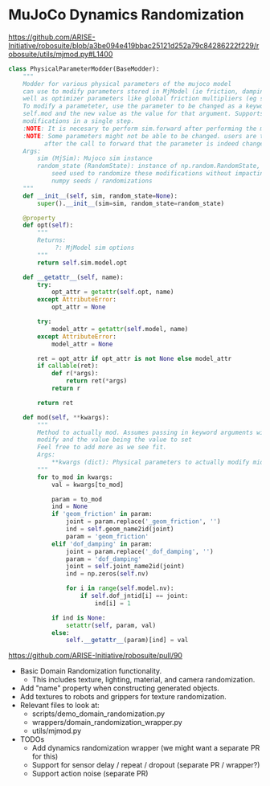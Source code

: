 # MuJoCo Dynamics Randomization

https://github.com/ARISE-Initiative/robosuite/blob/a3be094e419bbac25121d252a79c84286222f229/robosuite/utils/mjmod.py#L1400
```python
class PhysicalParameterModder(BaseModder):
    """
    Modder for various physical parameters of the mujoco model
    can use to modify parameters stored in MjModel (ie friction, damping, etc.) as
    well as optimizer parameters like global friction multipliers (eg solimp, solref, etc)
    To modify a parameteter, use the parameter to be changed as a keyword argument to
    self.mod and the new value as the value for that argument. Supports arbitray many
    modifications in a single step.
    :NOTE: It is necesary to perform sim.forward after performing the modification.
    :NOTE: Some parameters might not be able to be changed. users are to verify that
          after the call to forward that the parameter is indeed changed.
    Args:
        sim (MjSim): Mujoco sim instance
        random_state (RandomState): instance of np.random.RandomState, specific
            seed used to randomize these modifications without impacting other
            numpy seeds / randomizations
    """
    def __init__(self, sim, random_state=None):
        super().__init__(sim=sim, random_state=random_state)

    @property
    def opt(self):
        """
        Returns:
             ?: MjModel sim options
        """
        return self.sim.model.opt

    def __getattr__(self, name):
        try:
            opt_attr = getattr(self.opt, name)
        except AttributeError:
            opt_attr = None

        try:
            model_attr = getattr(self.model, name)
        except AttributeError:
            model_attr = None

        ret = opt_attr if opt_attr is not None else model_attr
        if callable(ret):
            def r(*args):
                return ret(*args)
            return r

        return ret

    def mod(self, **kwargs):
        """
        Method to actually mod. Assumes passing in keyword arguments with key being the parameter to
        modify and the value being the value to set
        Feel free to add more as we see fit.
        Args:
            **kwargs (dict): Physical parameters to actually modify mid-sim
        """
        for to_mod in kwargs:
            val = kwargs[to_mod]

            param = to_mod
            ind = None
            if 'geom_friction' in param:
                joint = param.replace('_geom_friction', '')
                ind = self.geom_name2id(joint)
                param = 'geom_friction'
            elif 'dof_damping' in param:
                joint = param.replace('_dof_damping', '')
                param = 'dof_damping'
                joint = self.joint_name2id(joint)
                ind = np.zeros(self.nv)

                for i in range(self.model.nv):
                    if self.dof_jntid[i] == joint:
                        ind[i] = 1

            if ind is None:
                setattr(self, param, val)
            else:
                self.__getattr__(param)[ind] = val
```

https://github.com/ARISE-Initiative/robosuite/pull/90

- Basic Domain Randomization functionality.
    - This includes texture, lighting, material, and camera randomization.
- Add "name" property when constructing generated objects.
- Add textures to robots and grippers for texture randomization.
- Relevant files to look at:
    - scripts/demo_domain_randomization.py
    - wrappers/domain_randomization_wrapper.py
    - utils/mjmod.py
- TODOs
    - Add dynamics randomization wrapper (we might want a separate PR for this)
    - Support for sensor delay / repeat / dropout (separate PR / wrapper?)
    - Support action noise (separate PR)